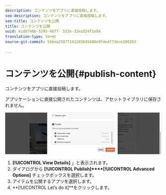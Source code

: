```yaml
---
description: コンテンツをアプリに直接投稿します。
seo-description: コンテンツをアプリに直接投稿します。
seo-title: コンテンツを公開
title: コンテンツを公開
uuid: eid0746b-5295-46f7- b32e-32ea524f1e94
translation-type: tm+mt
source-git-commit: 566ea2587f101202045488e9f4edf73ece100293

---
```



# コンテンツを公開{#publish-content}

コンテンツをアプリに直接投稿します。

アプリケーションに直接公開されたコンテンツは、アセットライブラリに保存されません。

![](assets/DiscoverViewDetailsPublish-1024x272.png)

1. **[!UICONTROL View Details]** 」と表示されます。
1. ダイアログから **[!UICONTROL Publish]****[!UICONTROL Advanced Options]** チェックボックスを選択します。
1. アイテムを公開するアプリを選択します。
1. **[!UICONTROL Let’s do it]**をクリックします。
